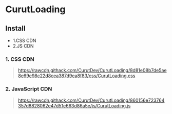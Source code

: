 # CurutLoading

## Install
* 1.CSS CDN
* 2.JS CDN

### 1. CSS CDN
>https://rawcdn.githack.com/CurutDev/CurutLoading/8d81e08b7de5ae8e69e98c22d8cea387d9ea8f83/css/CurutLoading.css

### 2. JavaScript CDN
>https://rawcdn.githack.com/CurutDev/CurutLoading/860156e723764357d8828062e47d51e663d86a5e/js/CurutLoading.js

